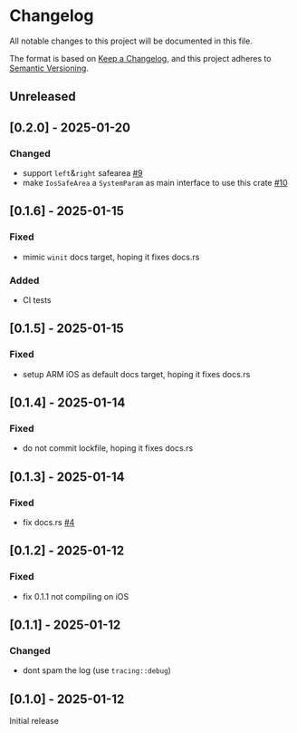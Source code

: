 # Changelog

All notable changes to this project will be documented in this file.

The format is based on [Keep a Changelog](https://keepachangelog.com/en/1.0.0/),
and this project adheres to [Semantic Versioning](https://semver.org/spec/v2.0.0.html).

## Unreleased

## [0.2.0] - 2025-01-20

### Changed

* support `left`&`right` safearea [#9](https://github.com/rustunit/bevy_ios_safearea/pull/9)
* make `IosSafeArea` a `SystemParam` as main interface to use this crate [#10](https://github.com/rustunit/bevy_ios_safearea/pull/10)

## [0.1.6] - 2025-01-15

### Fixed

* mimic `winit` docs target, hoping it fixes docs.rs

### Added

* CI tests

## [0.1.5] - 2025-01-15

### Fixed
* setup ARM iOS as default docs target, hoping it fixes docs.rs

## [0.1.4] - 2025-01-14

### Fixed
* do not commit lockfile, hoping it fixes docs.rs

## [0.1.3] - 2025-01-14

### Fixed
* fix docs.rs [#4](https://github.com/rustunit/bevy_ios_safearea/pull/4)

## [0.1.2] - 2025-01-12

### Fixed
* fix 0.1.1 not compiling on iOS

## [0.1.1] - 2025-01-12

### Changed
* dont spam the log (use `tracing::debug`)

## [0.1.0] - 2025-01-12

Initial release